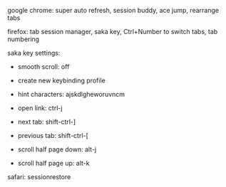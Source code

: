 google chrome: super auto refresh, session buddy, ace jump, rearrange tabs

firefox: tab session manager, saka key, Ctrl+Number to switch tabs, tab numbering

saka key settings:

- smooth scroll: off

- create new keybinding profile

- hint characters: ajskdlgheworuvncm

- open link: ctrl-j

- next tab: shift-ctrl-]

- previous tab: shift-ctrl-[

- scroll half page down: alt-j

- scroll half page up: alt-k

safari: sessionrestore
